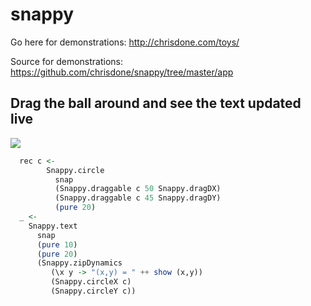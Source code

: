 # snappy

Go here for demonstrations: http://chrisdone.com/toys/

Source for demonstrations: https://github.com/chrisdone/snappy/tree/master/app

## Drag the ball around and see the text updated live

![](http://i.imgur.com/BfZZfDW.gif)

```haskell
  rec c <-
        Snappy.circle
          snap
          (Snappy.draggable c 50 Snappy.dragDX)
          (Snappy.draggable c 45 Snappy.dragDY)
          (pure 20)
  _ <-
    Snappy.text
      snap
      (pure 10)
      (pure 20)
      (Snappy.zipDynamics
         (\x y -> "(x,y) = " ++ show (x,y))
         (Snappy.circleX c)
         (Snappy.circleY c))
```

